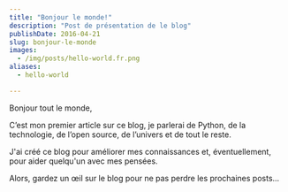 ```yaml
---
title: "Bonjour le monde!"
description: "Post de présentation de le blog"
publishDate: 2016-04-21
slug: bonjour-le-monde
images:
  - /img/posts/hello-world.fr.png
aliases:
  - hello-world

---
```


Bonjour tout le monde,

C’est mon premier article sur ce blog, je parlerai de Python, de la technologie, de l’open source, de l’univers et de tout le reste.

J'ai créé ce blog pour améliorer mes connaissances et, éventuellement, pour aider quelqu'un avec mes pensées.

Alors, gardez un œil sur le blog pour ne pas perdre les prochaines posts...
